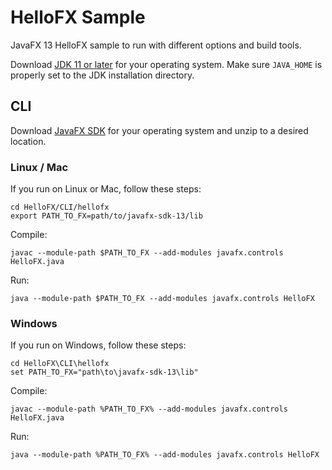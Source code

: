 # HelloFX Sample

JavaFX 13 HelloFX sample to run with different options and build tools.

Download [JDK 11 or later](http://jdk.java.net/) for your operating system.
Make sure `JAVA_HOME` is properly set to the JDK installation directory. 

## CLI

Download [JavaFX SDK](https://gluonhq.com/products/javafx/) for your operating 
system and unzip to a desired location.

### Linux / Mac

If you run on Linux or Mac, follow these steps:

    cd HelloFX/CLI/hellofx
    export PATH_TO_FX=path/to/javafx-sdk-13/lib

Compile:

    javac --module-path $PATH_TO_FX --add-modules javafx.controls HelloFX.java

Run:

    java --module-path $PATH_TO_FX --add-modules javafx.controls HelloFX

### Windows

If you run on Windows, follow these steps:

    cd HelloFX\CLI\hellofx
    set PATH_TO_FX="path\to\javafx-sdk-13\lib"

Compile:

    javac --module-path %PATH_TO_FX% --add-modules javafx.controls HelloFX.java

Run:
    
    java --module-path %PATH_TO_FX% --add-modules javafx.controls HelloFX